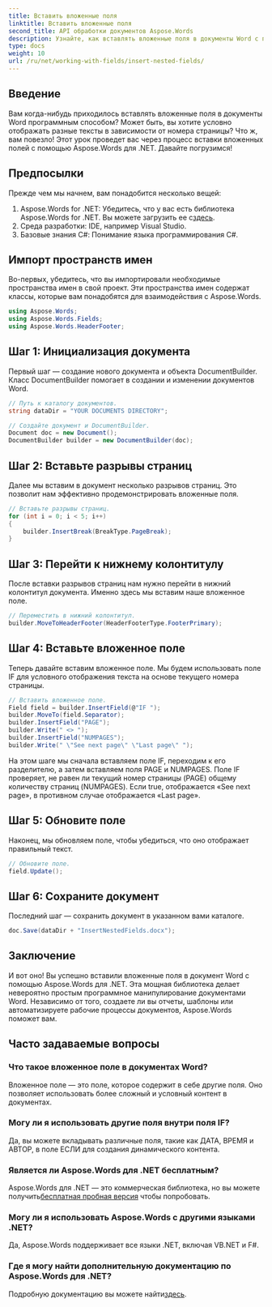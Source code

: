 ```yaml
---
title: Вставить вложенные поля
linktitle: Вставить вложенные поля
second_title: API обработки документов Aspose.Words
description: Узнайте, как вставлять вложенные поля в документы Word с помощью Aspose.Words для .NET с помощью нашего пошагового руководства. Идеально подходит для разработчиков, желающих автоматизировать создание документов.
type: docs
weight: 10
url: /ru/net/working-with-fields/insert-nested-fields/
---
```

## Введение

Вам когда-нибудь приходилось вставлять вложенные поля в документы Word программным способом? Может быть, вы хотите условно отображать разные тексты в зависимости от номера страницы? Что ж, вам повезло! Этот урок проведет вас через процесс вставки вложенных полей с помощью Aspose.Words для .NET. Давайте погрузимся!

## Предпосылки

Прежде чем мы начнем, вам понадобится несколько вещей:

1.  Aspose.Words for .NET: Убедитесь, что у вас есть библиотека Aspose.Words for .NET. Вы можете загрузить ее с[здесь](https://releases.aspose.com/words/net/).
2. Среда разработки: IDE, например Visual Studio.
3. Базовые знания C#: Понимание языка программирования C#.

## Импорт пространств имен

Во-первых, убедитесь, что вы импортировали необходимые пространства имен в свой проект. Эти пространства имен содержат классы, которые вам понадобятся для взаимодействия с Aspose.Words.

```csharp
using Aspose.Words;
using Aspose.Words.Fields;
using Aspose.Words.HeaderFooter;
```

## Шаг 1: Инициализация документа

Первый шаг — создание нового документа и объекта DocumentBuilder. Класс DocumentBuilder помогает в создании и изменении документов Word.

```csharp
// Путь к каталогу документов.
string dataDir = "YOUR DOCUMENTS DIRECTORY";

// Создайте документ и DocumentBuilder.
Document doc = new Document();
DocumentBuilder builder = new DocumentBuilder(doc);
```

## Шаг 2: Вставьте разрывы страниц

Далее мы вставим в документ несколько разрывов страниц. Это позволит нам эффективно продемонстрировать вложенные поля.

```csharp
// Вставьте разрывы страниц.
for (int i = 0; i < 5; i++)
{
    builder.InsertBreak(BreakType.PageBreak);
}
```

## Шаг 3: Перейти к нижнему колонтитулу

После вставки разрывов страниц нам нужно перейти в нижний колонтитул документа. Именно здесь мы вставим наше вложенное поле.

```csharp
// Переместить в нижний колонтитул.
builder.MoveToHeaderFooter(HeaderFooterType.FooterPrimary);
```

## Шаг 4: Вставьте вложенное поле

Теперь давайте вставим вложенное поле. Мы будем использовать поле IF для условного отображения текста на основе текущего номера страницы.

```csharp
// Вставить вложенное поле.
Field field = builder.InsertField(@"IF ");
builder.MoveTo(field.Separator);
builder.InsertField("PAGE");
builder.Write(" <> ");
builder.InsertField("NUMPAGES");
builder.Write(" \"See next page\" \"Last page\" ");
```

На этом шаге мы сначала вставляем поле IF, переходим к его разделителю, а затем вставляем поля PAGE и NUMPAGES. Поле IF проверяет, не равен ли текущий номер страницы (PAGE) общему количеству страниц (NUMPAGES). Если true, отображается «See next page», в противном случае отображается «Last page».

## Шаг 5: Обновите поле

Наконец, мы обновляем поле, чтобы убедиться, что оно отображает правильный текст.

```csharp
// Обновите поле.
field.Update();
```

## Шаг 6: Сохраните документ

Последний шаг — сохранить документ в указанном вами каталоге.

```csharp
doc.Save(dataDir + "InsertNestedFields.docx");
```

## Заключение

И вот оно! Вы успешно вставили вложенные поля в документ Word с помощью Aspose.Words для .NET. Эта мощная библиотека делает невероятно простым программное манипулирование документами Word. Независимо от того, создаете ли вы отчеты, шаблоны или автоматизируете рабочие процессы документов, Aspose.Words поможет вам.

## Часто задаваемые вопросы

### Что такое вложенное поле в документах Word?
Вложенное поле — это поле, которое содержит в себе другие поля. Оно позволяет использовать более сложный и условный контент в документах.

### Могу ли я использовать другие поля внутри поля IF?
Да, вы можете вкладывать различные поля, такие как ДАТА, ВРЕМЯ и АВТОР, в поле ЕСЛИ для создания динамического контента.

### Является ли Aspose.Words для .NET бесплатным?
 Aspose.Words для .NET — это коммерческая библиотека, но вы можете получить[бесплатная пробная версия](https://releases.aspose.com/) чтобы попробовать.

### Могу ли я использовать Aspose.Words с другими языками .NET?
Да, Aspose.Words поддерживает все языки .NET, включая VB.NET и F#.

### Где я могу найти дополнительную документацию по Aspose.Words для .NET?
 Подробную документацию вы можете найти[здесь](https://reference.aspose.com/words/net/).